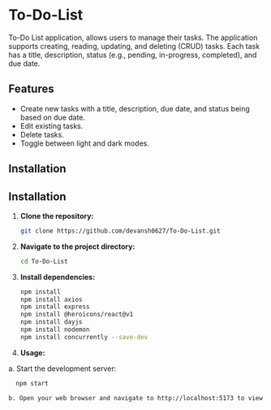 # To-Do-List
To-Do List application, allows users to manage their tasks. The application supports creating, reading, updating, and deleting (CRUD) tasks. Each task has a title, description, status (e.g., pending, in-progress, completed), and due date.
## Features
- Create new tasks with a title, description, due date, and status being based on due date.
- Edit existing tasks.
- Delete tasks.
- Toggle between light and dark modes.
## Installation

## Installation

1. **Clone the repository:**

   ```bash
   git clone https://github.com/devansh0627/To-Do-List.git

2. **Navigate to the project directory:**
 
   ```bash
   cd To-Do-List

3. **Install dependencies:**

    ```bash
    npm install
    npm install axios
    npm install express
    npm install @heroicons/react@v1
    npm install dayjs
    npm install nodemon
    npm install concurrently --save-dev

4. **Usage:**

a. Start the development server:
  ```bash
    npm start

b. Open your web browser and navigate to http://localhost:5173 to view the application or the mentioned address in the console by vite.
